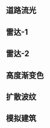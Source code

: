 ## 道路流光
<preview path="../demo/three/part1/roadFlowingLight.vue"></preview>

## 雷达-1
<preview path="../demo/three/part1/radar1.vue"></preview>

## 雷达-2
<preview path="../demo/three/part1/radar2.vue"></preview>

## 高度渐变色
<preview path="../demo/three/part1/highGradientColor.vue"></preview>

## 扩散波纹
<preview path="../demo/three/part1/diffusionRipple.vue"></preview>

## 模拟建筑
<preview path="../demo/three/part1/building1.vue"></preview>